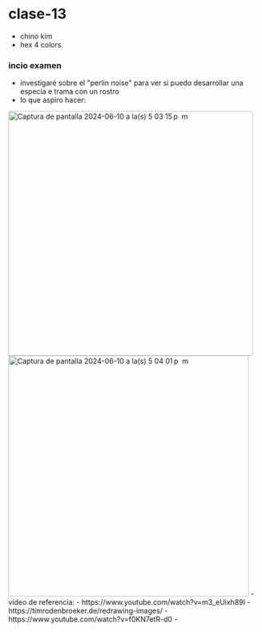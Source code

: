 # clase-13
- chino kim
- hex 4 colors
### incio examen
- investigaré sobre el "perlin noise" para ver si puedo desarrollar una especia e trama con un rostro
- lo que aspiro hacer:
 <img width="488" alt="Captura de pantalla 2024-06-10 a la(s) 5 03 15 p  m" src="https://github.com/emiguerra/dis9034-2024-1/assets/128399363/b9dd51c5-11e9-482e-a9af-539a7612e3c2"> 
 <img width="480" alt="Captura de pantalla 2024-06-10 a la(s) 5 04 01 p  m" src="https://github.com/emiguerra/dis9034-2024-1/assets/128399363/82f0d0e9-a080-4899-8921-a96a1ba51da4"> 
- video de referencia:
- https://www.youtube.com/watch?v=m3_eUixh89I
- https://timrodenbroeker.de/redrawing-images/
- https://www.youtube.com/watch?v=f0KN7etR-d0
- 
